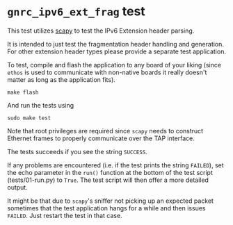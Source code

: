 # `gnrc_ipv6_ext_frag` test

This test utilizes [scapy] to test the IPv6 Extension header parsing.

It is intended to just test the fragmentation header handling and generation.
For other extension header types please provide a separate test application.

To test, compile and flash the application to any board of your liking (since
`ethos` is used to communicate with non-native boards it really doesn't matter
as long as the application fits).

```
make flash
```

And run the tests using

```
sudo make test
```

Note that root privileges are required since `scapy` needs to construct Ethernet
frames to properly communicate over the TAP interface.

The tests succeeds if you see the string `SUCCESS`.

If any problems are encountered (i.e. if the test prints the string `FAILED`),
set the echo parameter in the `run()` function at the bottom of the test script
(tests/01-run.py) to `True`. The test script will then offer a more detailed
output.

It might be that due to `scapy`'s sniffer not picking up an expected packet
sometimes that the test application hangs for a while and then issues `FAILED`.
Just restart the test in that case.

[scapy]: https://scapy.readthedocs.io/en/latest/
